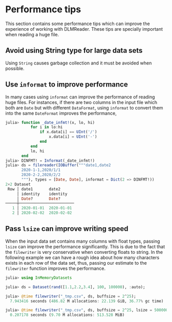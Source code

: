 # Performance tips

This section contains some performance tips which can improve the experience of working with DLMReader. These tips are specially important when reading a huge file.

## Avoid using String type for large data sets

Using `String` causes garbage collection and it must be avoided when possible. 

## Use `informat` to improve performance

In many cases using `informat` can improve the performance of reading huge files. For instances, if there are two columns in the input file which both are `Date` but with different `DataFormat`, using `informat` to convert them into the same `DateFormat` improves the performance,

```julia
julia> function _date_infmt!(x, lo, hi)
           for i in lo:hi
               if x.data[i] == UInt('/')
                   x.data[i] = UInt('-')
               end
           end
           lo, hi
       end
julia> DINFMT! = Informat(_date_infmt!)
julia> ds = filereader(IOBuffer("""date1,date2
       2020-1-1,2020/1/1
       2020-2-2,2020/2/2
       """), types = [Date, Date], informat = Dict(2 => DINFMT!))
2×2 Dataset
 Row │ date1       date2      
     │ identity    identity   
     │ Date?       Date?      
─────┼────────────────────────
   1 │ 2020-01-01  2020-01-01
   2 │ 2020-02-02  2020-02-02
```

## Pass `lsize` can improve writing speed

When the input data set contains many columns with float types, passing `lsize` can improve the performance significantly. This is due to the fact that the `filewriter` is very conservative when converting floats to string. In the following example we can have a rough idea about how many characters exists in each row of the data set, thus, passing our estimate to the `filewriter` function improves the performance.

```julia
julia> using InMemoryDatasets

julia> ds = Dataset(rand([1.1,2.2,3.4], 100, 100000), :auto);

julia> @time filewriter("_tmp.csv", ds, buffsize = 2^25);
  7.943416 seconds (486.82 M allocations: 22.139 GiB, 36.77% gc time)

julia> @time filewriter("_tmp.csv", ds, buffsize = 2^25, lsize = 500000);
  0.207178 seconds (9.70 M allocations: 513.528 MiB)
```
